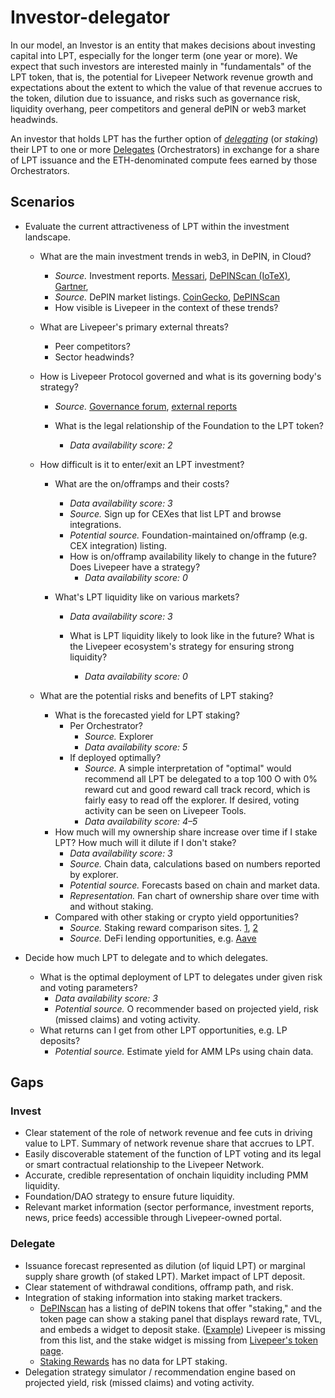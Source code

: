 # Investor-delegator

In our model, an Investor is an entity that makes decisions about investing capital into LPT, especially for the longer term (one year or more). We expect that such investors are interested mainly in "fundamentals" of the LPT token, that is, the potential for Livepeer Network revenue growth and expectations about the extent to which the value of that revenue accrues to the token, dilution due to issuance, and risks such as governance risk, liquidity overhang, peer competitors and general dePIN or web3 market headwinds.

An investor that holds LPT has the further option of [*delegating*](https://www.livepeer.org/delegate) (or *staking*) their LPT to one or more [Delegates](https://explorer.livepeer.org/orchestrators) (Orchestrators) in exchange for a share of LPT issuance and the ETH-denominated compute fees earned by those Orchestrators.

## Scenarios

* Evaluate the current attractiveness of LPT within the investment landscape.

  * What are the main investment trends in web3, in DePIN, in Cloud?

    * *Source.* Investment reports. [Messari](https://messari.io/copilot/share/depin-sector-q1-2025-updates-1e63f804-cf41-437c-af12-c1067c24e5e9), [DePINScan (IoTeX)](https://depinscan.io/news), [Gartner](https://www.gartner.com/en/newsroom/press-releases/2025-05-13-gartner-identifies-top-trends-shaping-the-future-of-cloud), 
    * *Source.* DePIN market listings. [CoinGecko](https://www.coingecko.com/en/categories/depin), [DePINScan](https://depinscan.io/)
    * How visible is Livepeer in the context of these trends?
    
  * What are Livepeer's primary external threats?
    * Peer competitors?
    * Sector headwinds?
    
  * How is Livepeer Protocol governed and what is its governing body's strategy?
    * *Source.* [Governance forum](https://forum.livepeer.org/c/governance/17), [external reports](https://messari.io/report/state-of-livepeer-q1-2025)
    
    * What is the legal relationship of the Foundation to the LPT token?
      * *Data availability score: 2*
    
  * How difficult is it to enter/exit an LPT investment?

    * What are the on/offramps and their costs?

      * *Data availability score: 3*
      * *Source.* Sign up for CEXes that list LPT and browse integrations.
      * *Potential source.* Foundation-maintained on/offramp (e.g. CEX integration) listing.
      * How is on/offramp availability likely to change in the future? Does Livepeer have a strategy?
        * *Data availability score: 0*
    * What's LPT liquidity like on various markets?
    
      * *Data availability score: 3*
    
      * What is LPT liquidity likely to look like in the future? What is the Livepeer ecosystem's strategy for ensuring strong liquidity?
        * *Data availability score: 0*
    
  * What are the potential risks and benefits of LPT staking?
  
    * What is the forecasted yield for LPT staking?
      * Per Orchestrator?
        * *Source.* Explorer
        * *Data availability score: 5*
      * If deployed optimally?
        * *Source.* A simple interpretation of "optimal" would recommend all LPT be delegated to a top 100 O with 0% reward cut and good reward call track record, which is fairly easy to read off the explorer. If desired, voting activity can be seen on Livepeer Tools.
        * *Data availability score: 4–5*
    * How much will my ownership share increase over time if I stake LPT? How much will it dilute if I don't stake?
      * *Data availability score: 3*
      * *Source.* Chain data, calculations based on numbers reported by explorer.
      * *Potential source.* Forecasts based on chain and market data.
      * *Representation.* Fan chart of ownership share over time with and without staking.
    * Compared with other staking or crypto yield opportunities?
      * *Source.* Staking reward comparison sites. [1](https://www.stakingrewards.com/assets/all), [2](https://bitcompare.net/en-gb/staking-rewards)
      * *Source.* DeFi lending opportunities, e.g. [Aave](https://app.aave.com/markets/)
  
* Decide how much LPT to delegate and to which delegates.

  * What is the optimal deployment of LPT to delegates under given risk and voting parameters?
    * *Data availability score: 3* 
    * *Potential source.* O recommender based on projected yield, risk (missed claims) and voting activity.
  * What returns can I get from other LPT opportunities, e.g. LP deposits?
    * *Potential source.* Estimate yield for AMM LPs using chain data.

## Gaps

### Invest

* Clear statement of the role of network revenue and fee cuts in driving value to LPT. Summary of network revenue share that accrues to LPT.
* Easily discoverable statement of the function of LPT voting and its legal or smart contractual relationship to the Livepeer Network.
* Accurate, credible representation of onchain liquidity including PMM liquidity. 
* Foundation/DAO strategy to ensure future liquidity.
* Relevant market information (sector performance, investment reports, news, price feeds) accessible through Livepeer-owned portal.

### Delegate

* Issuance forecast represented as dilution (of liquid LPT) or marginal supply share growth (of staked LPT). Market impact of LPT deposit.
* Clear statement of withdrawal conditions, offramp path, and risk.
* Integration of staking information into staking market trackers.
  * [DePINscan](https://depinscan.io/staking) has a listing of dePIN tokens that offer "staking," and the token page can show a staking panel that displays reward rate, TVL, and embeds a widget to deposit stake. ([Example](https://depinscan.io/projects/filecoin)) Livepeer is missing from this list, and the stake widget is missing from [Livepeer's token page](https://depinscan.io/projects/livepeer).
  * [Staking Rewards](https://www.stakingrewards.com/asset/livepeer) has no data for LPT staking.
* Delegation strategy simulator / recommendation engine based on projected yield, risk (missed claims) and voting activity.

